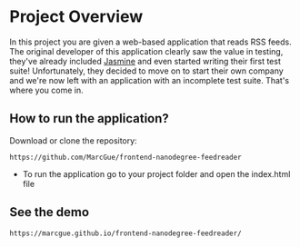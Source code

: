 # Project Overview

In this project you are given a web-based application that reads RSS feeds. The original developer of this application clearly saw the value in testing, they've already included [Jasmine](http://jasmine.github.io/) and even started writing their first test suite! Unfortunately, they decided to move on to start their own company and we're now left with an application with an incomplete test suite. That's where you come in.


## How to run the application?

Download or clone the repository:

    https://github.com/MarcGue/frontend-nanodegree-feedreader

- To run the application go to your project folder and open the index.html file

## See the demo

    https://marcgue.github.io/frontend-nanodegree-feedreader/
